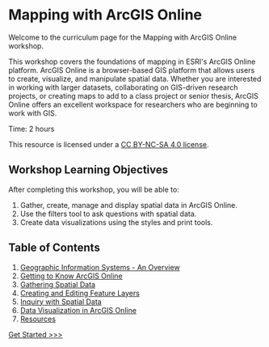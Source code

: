 # Mapping with ArcGIS Online

Welcome to the curriculum page for the Mapping with ArcGIS Online workshop.

This workshop covers the foundations of mapping in ESRI's ArcGIS Online platform. ArcGIS Online is a browser-based GIS platform that allows users to create, visualize, and manipulate spatial data. Whether you are interested in working with larger datasets, collaborating on GIS-driven research projects, or creating maps to add to a class project or senior thesis, ArcGIS Online offers an excellent workspace for researchers who are beginning to work with GIS.

Time: 2 hours

This resource is licensed under a [CC BY-NC-SA 4.0 license](https://creativecommons.org/licenses/by-nc-sa/4.0/).

## Workshop Learning Objectives

After completing this workshop, you will be able to:

1. Gather, create, manage and display spatial data in ArcGIS Online.
2. Use the filters tool to ask questions with spatial data.
3. Create data visualizations using the styles and print tools.

## Table of Contents

1. [Geographic Information Systems - An Overview](Sections/Part1.md)
2. [Getting to Know ArcGIS Online](Sections/Part2.md)
3. [Gathering Spatial Data](Sections/Part3.md)
4. [Creating and Editing Feature Layers](Sections/Part4.md)
5. [Inquiry with Spatial Data](Sections/Part5.md)
6. [Data Visualization in ArcGIS Online](Sections/Part6.md)
7. [Resources](Sections/Part7.md)

[Get Started >>>](Sections/Part1.md)  
